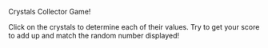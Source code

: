 Crystals Collector Game!

Click on the crystals to determine each of their values. 
Try to get your score to add up and match the random number displayed!
